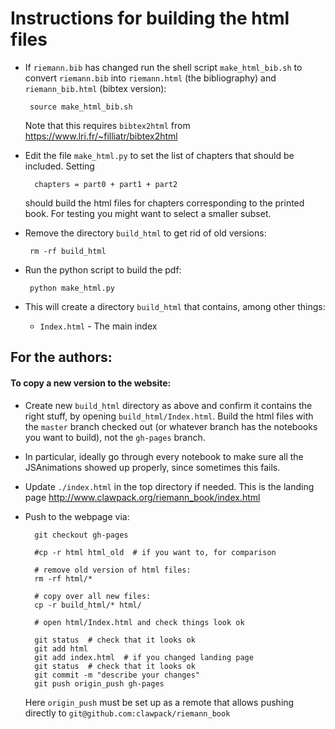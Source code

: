 # Instructions for building the html files

- If `riemann.bib` has changed run the shell script `make_html_bib.sh` to convert 
  `riemann.bib` into `riemann.html` (the bibliography) and 
  `riemann_bib.html` (bibtex version):
  
  ```
   source make_html_bib.sh
  ```
  
  Note that this requires `bibtex2html` from 
  https://www.lri.fr/~filliatr/bibtex2html
  
- Edit the file `make_html.py` to set the list of chapters that should be included. Setting
  ```
    chapters = part0 + part1 + part2
  ```
  
  should build the html files for chapters corresponding 
  to the printed book.
  For testing you might want to select a smaller subset.
  
- Remove the directory `build_html` to get rid of
  old versions:
  ```
   rm -rf build_html
  ```
  
- Run the python script to build the pdf:
  ```
   python make_html.py
  ```
     
- This will create a directory `build_html` that contains, among other things:

   - `Index.html`  - The main index

## For the authors:

#### To copy a new version to the website:

- Create new `build_html` directory as above and confirm it contains the right stuff, 
by opening `build_html/Index.html`.  Build the html files with the `master` branch checked out (or whatever branch has the notebooks you want to build), not the `gh-pages` branch.

- In particular, ideally go through every notebook to
  make sure all the JSAnimations showed up
  properly, since sometimes this fails.

- Update `./index.html` in the top directory if needed. 
  This is the landing page
    http://www.clawpack.org/riemann_book/index.html

- Push to the webpage via:

  ```
    git checkout gh-pages
    
    #cp -r html html_old  # if you want to, for comparison
    
    # remove old version of html files:
    rm -rf html/*
    
    # copy over all new files:
    cp -r build_html/* html/ 
    
    # open html/Index.html and check things look ok
    
    git status  # check that it looks ok
    git add html
    git add index.html  # if you changed landing page
    git status  # check that it looks ok
    git commit -m "describe your changes"
    git push origin_push gh-pages
  ```
    
  Here `origin_push` must be set up as a remote that allows pushing directly to `git@github.com:clawpack/riemann_book`

    
    
